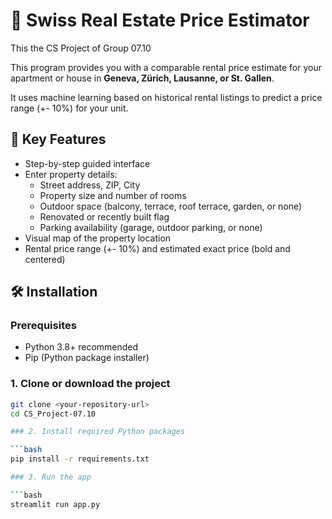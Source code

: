 # 🏡 Swiss Real Estate Price Estimator

This the CS Project of Group 07.10

This program provides you with a comparable rental price estimate for your apartment or house in **Geneva, Zürich, Lausanne, or St. Gallen**.

It uses machine learning based on historical rental listings to predict a price range (+- 10%) for your unit.

## 🎯 Key Features

- Step-by-step guided interface
- Enter property details:
  - Street address, ZIP, City
  - Property size and number of rooms
  - Outdoor space (balcony, terrace, roof terrace, garden, or none)
  - Renovated or recently built flag
  - Parking availability (garage, outdoor parking, or none)
- Visual map of the property location
- Rental price range (+- 10%) and estimated exact price (bold and centered)

## 🛠️ Installation

### Prerequisites

- Python 3.8+ recommended
- Pip (Python package installer)

### 1. Clone or download the project

```bash
git clone <your-repository-url>
cd CS_Project-07.10

### 2. Install required Python packages

```bash
pip install -r requirements.txt

### 3. Run the app

```bash
streamlit run app.py